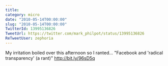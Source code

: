 ```yaml
---
title: 
category: micro
date: "2010-05-14T00:00:00"
slug: "2010-05-14T00:00:00"
TwitterId: 13995136826
TweetUrl: https://twitter.com/mark_philpot/status/13995136826
ReTweetUser: zephoria
---
```


<i class="fa fa-retweet" aria-hidden="true"></i> My irritation boiled over this afternoon so I ranted...  "Facebook and 'radical transparency' (a rant)" http://bit.ly/96sD5q